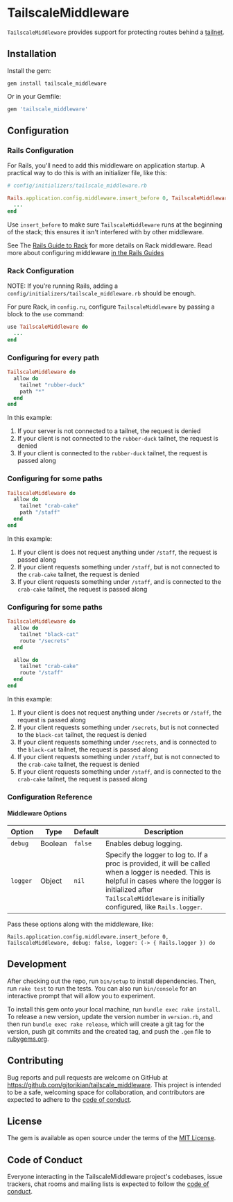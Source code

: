 # TailscaleMiddleware

`TailscaleMiddleware` provides support for protecting routes behind a [tailnet](https://tailscale.com/kb/1136/tailnet).

## Installation

Install the gem:

`gem install tailscale_middleware`

Or in your Gemfile:

```ruby
gem 'tailscale_middleware'
```

## Configuration

### Rails Configuration

For Rails, you'll need to add this middleware on application startup. A practical way to do this is with an initializer file, like this:

```ruby
# config/initializers/tailscale_middleware.rb

Rails.application.config.middleware.insert_before 0, TailscaleMiddleware do
  ...
end
```

Use `insert_before` to make sure `TailscaleMiddleware` runs at the beginning of the stack; this ensures it isn't interfered with by other middleware.

See The [Rails Guide to Rack](http://guides.rubyonrails.org/rails_on_rack.html) for more details on Rack middleware. Read more about configuring middleware [in the Rails Guides](https://guides.rubyonrails.org/configuring.html#configuring-middleware)

### Rack Configuration

NOTE: If you're running Rails, adding a `config/initializers/tailscale_middleware.rb` should be enough.

For pure Rack, in `config.ru`, configure `TailscaleMiddleware` by passing a block to the `use` command:

```ruby
use TailscaleMiddleware do
  ...
end
```

### Configuring for every path

```ruby
TailscaleMiddleware do
  allow do
    tailnet "rubber-duck"
    path "*"
  end
end
```

In this example:

1. If your server is not connected to a tailnet, the request is denied
2. If your client is not connected to the `rubber-duck` tailnet, the request is denied
3. If your client is connected to the `rubber-duck` tailnet, the request is passed along

### Configuring for some paths

```ruby
TailscaleMiddleware do
  allow do
    tailnet "crab-cake"
    path "/staff"
  end
end
```

In this example:

1. If your client is does not request anything under `/staff`, the request is passed along
2. If your client requests something under `/staff`, but is not connected to the `crab-cake` tailnet, the request is denied
3. If your client requests something under `/staff`, and is connected to the `crab-cake` tailnet, the request is passed along

### Configuring for some paths

```ruby
TailscaleMiddleware do
  allow do
    tailnet "black-cat"
    route "/secrets"
  end

  allow do
    tailnet "crab-cake"
    route "/staff"
  end
end
```

In this example:

1. If your client is does not request anything under `/secrets` or `/staff`, the request is passed along
2. If your client requests something under `/secrets`, but is not connected to the `black-cat` tailnet, the request is denied
3. If your client requests something under `/secrets`, and is connected to the `black-cat` tailnet, the request is passed along
4. If your client requests something under `/staff`, but is not connected to the `crab-cake` tailnet, the request is denied
5. If your client requests something under `/staff`, and is connected to the `crab-cake` tailnet, the request is passed along

### Configuration Reference

#### Middleware Options

| Option   | Type    | Default | Description                                                                                                                                                                                                                        |
| -------- | ------- | ------- | ---------------------------------------------------------------------------------------------------------------------------------------------------------------------------------------------------------------------------------- |
| `debug`  | Boolean | `false` | Enables debug logging.                                                                                                                                                                                                             |
| `logger` | Object  | `nil`   | Specify the logger to log to. If a proc is provided, it will be called when a logger is needed. This is helpful in cases where the logger is initialized after `TailscaleMiddleware` is initially configured, like `Rails.logger`. |

Pass these options along with the middleware, like:

```
Rails.application.config.middleware.insert_before 0, TailscaleMiddleware, debug: false, logger: (-> { Rails.logger }) do
```

## Development

After checking out the repo, run `bin/setup` to install dependencies. Then, run `rake test` to run the tests. You can also run `bin/console` for an interactive prompt that will allow you to experiment.

To install this gem onto your local machine, run `bundle exec rake install`. To release a new version, update the version number in `version.rb`, and then run `bundle exec rake release`, which will create a git tag for the version, push git commits and the created tag, and push the `.gem` file to [rubygems.org](https://rubygems.org).

## Contributing

Bug reports and pull requests are welcome on GitHub at https://github.com/gjtorikian/tailscale_middleware. This project is intended to be a safe, welcoming space for collaboration, and contributors are expected to adhere to the [code of conduct](https://github.com/gjtorikian/tailscale_middleware/blob/main/CODE_OF_CONDUCT.md).

## License

The gem is available as open source under the terms of the [MIT License](https://opensource.org/licenses/MIT).

## Code of Conduct

Everyone interacting in the TailscaleMiddleware project's codebases, issue trackers, chat rooms and mailing lists is expected to follow the [code of conduct](https://github.com/gjtorikian/tailscale_middleware/blob/main/CODE_OF_CONDUCT.md).
